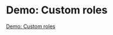 # Demo: Custom roles

[Demo: Custom roles](https://www.cloudskillsboost.google/course_sessions/1685040/video/314458)

